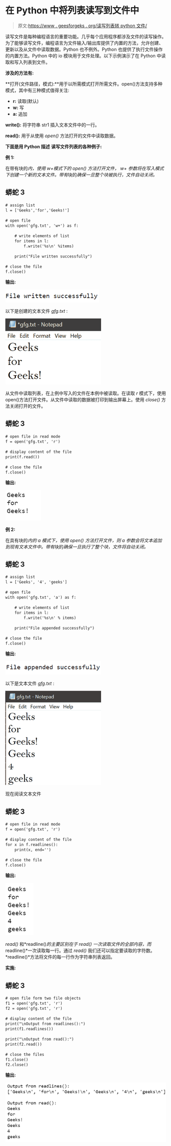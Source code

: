 # 在 Python 中将列表读写到文件中

> 原文:[https://www . geesforgeks . org/读写列表转 python 文件/](https://www.geeksforgeeks.org/reading-and-writing-lists-to-a-file-in-python/)

读写文件是每种编程语言的重要功能。几乎每个应用程序都涉及文件的读写操作。为了能够读写文件，编程语言为文件输入/输出库提供了内置的方法，允许创建、更新以及从文件中读取数据。Python 也不例外。Python 也提供了执行文件操作的内置方法。Python 中的 io 模块用于文件处理。以下示例演示了在 Python 中读取和写入列表到文件。

**涉及的方法有:**

**打开(文件路径，模式):**用于以所需模式打开所需文件。open()方法支持多种模式，其中有三种模式值得关注:

*   **r:** 读取(默认)
*   **w:** 写
*   **a:** 追加

**write():** 将字符串 str1 插入文本文件中的一行。

**read():** 用于从使用 *open()* 方法打开的文件中读取数据。

**下面是用 Python 描述** **读写文件列表的各种例子:**

**例 1:**

在带有块的*内，使用 w+模式下的 *open()* 方法打开文件， *w+* 参数将在写入模式下创建一个新的文本文件。带有*块的*确保一旦整个块被执行，文件自动关闭。*

## 蟒蛇 3

```
# assign list
l = ['Geeks','for','Geeks!']

# open file
with open('gfg.txt', 'w+') as f:

    # write elements of list
    for items in l:
        f.write('%s\n' %items)

    print("File written successfully")

# close the file
f.close()
```

**输出:**

![](img/a9a228c5a1f859630475f5c503d58983.png)

以下是创建的文本文件 *gfg.txt* :

![](img/11ea8c63fca03117746e950b4139acba.png)

从文件中读取列表，在上例中写入的文件在本例中被读取。在读取 *r* 模式下，使用 open()方法打开文件。从文件中读取的数据被打印到输出屏幕上。使用 *close()* 方法关闭打开的文件。

## 蟒蛇 3

```
# open file in read mode
f = open('gfg.txt', 'r')

# display content of the file
print(f.read())

# close the file
f.close()
```

**输出:**

![](img/d9a00e1973c32c4cec165fa2f2c5856c.png)

**例 2:**

在具有块的*内的 *a* 模式下，使用 *open()* 方法打开文件，则 *a* 参数会将文本追加到现有文本文件中。带有*块的*确保一旦执行了整个块，文件将自动关闭。*

## 蟒蛇 3

```
# assign list
l = ['Geeks', '4', 'geeks']

# open file
with open('gfg.txt', 'a') as f:

    # write elements of list
    for items in l:
        f.write('%s\n' % items)

    print("File appended successfully")

# close the file
f.close()
```

**输出:**

![](img/4439bfa3c16df2f56bedf42dc1ac1a84.png)

以下是文本文件 *gfg.txt* :

![](img/87cd1288410e39711496187b7a0e968c.png)

现在阅读文本文件

## 蟒蛇 3

```
# open file in read mode
f = open('gfg.txt', 'r')

# display content of the file
for x in f.readlines():
    print(x, end='')

# close the file
f.close()
```

**输出:**

![](img/6616769f6bc6180592f45a3e7c48b85d.png)

*read()* 和*readline()*的主要区别在于 *read()* 一次读取文件的全部内容，而*readline()*一次读取每一行。通过 *read()* 我们还可以指定要读取的字符数。*readline()*方法将文件的每一行作为字符串列表返回。

**实施:**

## 蟒蛇 3

```
# open file form two file objects
f1 = open('gfg.txt', 'r')
f2 = open('gfg.txt', 'r')

# display content of the file
print("\nOutput from readlines():")
print(f1.readlines())

print("\nOutput from read():")
print(f2.read())

# close the files
f1.close()
f2.close()
```

**输出:**

![](img/ceac06e69b26c16e33aeec83ca577495.png)